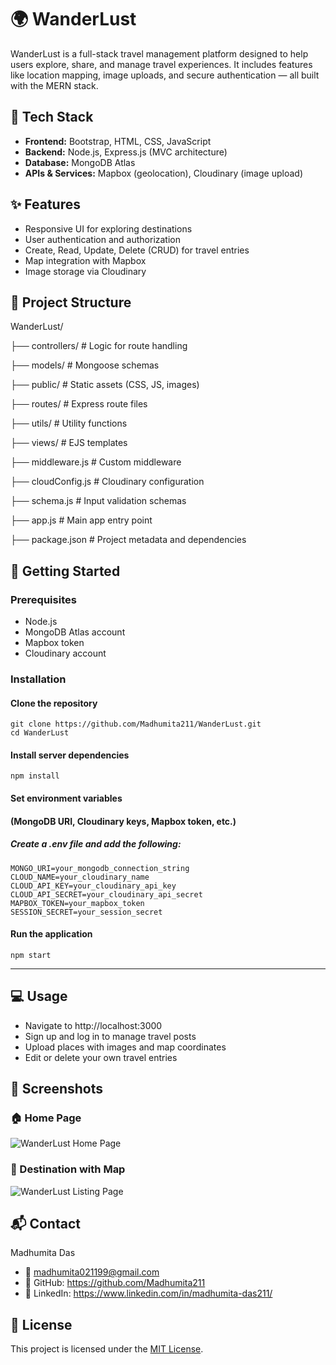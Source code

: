 # 🌍 WanderLust

WanderLust is a full-stack travel management platform designed to help users explore, share, and manage travel experiences. It includes features like location mapping, image uploads, and secure authentication — all built with the MERN stack.

## 🔧 Tech Stack

- **Frontend:** Bootstrap, HTML, CSS, JavaScript
- **Backend:** Node.js, Express.js (MVC architecture)
- **Database:** MongoDB Atlas
- **APIs & Services:** Mapbox (geolocation), Cloudinary (image upload)

## ✨ Features

- Responsive UI for exploring destinations
- User authentication and authorization
- Create, Read, Update, Delete (CRUD) for travel entries
- Map integration with Mapbox
- Image storage via Cloudinary

## 📁 Project Structure

WanderLust/

├── controllers/ # Logic for route handling

├── models/ # Mongoose schemas

├── public/ # Static assets (CSS, JS, images)

├── routes/ # Express route files

├── utils/ # Utility functions

├── views/ # EJS templates

├── middleware.js # Custom middleware

├── cloudConfig.js # Cloudinary configuration

├── schema.js # Input validation schemas

├── app.js # Main app entry point

├── package.json # Project metadata and dependencies

## 🚀 Getting Started

### Prerequisites

- Node.js
- MongoDB Atlas account
- Mapbox token
- Cloudinary account

### Installation


#### Clone the repository

```
git clone https://github.com/Madhumita211/WanderLust.git
cd WanderLust
```

#### Install server dependencies

```
npm install
```

#### Set environment variables
#### (MongoDB URI, Cloudinary keys, Mapbox token, etc.)
##### Create a .env file and add the following:

```
MONGO_URI=your_mongodb_connection_string
CLOUD_NAME=your_cloudinary_name
CLOUD_API_KEY=your_cloudinary_api_key
CLOUD_API_SECRET=your_cloudinary_api_secret
MAPBOX_TOKEN=your_mapbox_token
SESSION_SECRET=your_session_secret
```

#### Run the application

```
npm start
```
---

## 💻 Usage

- Navigate to http://localhost:3000
- Sign up and log in to manage travel posts
- Upload places with images and map coordinates
- Edit or delete your own travel entries


## 📸 Screenshots

### 🏠 Home Page

![WanderLust Home Page](https://github.com/user-attachments/assets/cb88fdb4-8604-4f01-97d6-8029979efbdf)

### 📍 Destination with Map

![WanderLust Listing Page](https://github.com/user-attachments/assets/b78fea30-9a3d-4a4c-80aa-017f0a81516c)

## 📬 Contact
Madhumita Das
- 📧 madhumita021199@gmail.com
- 🔗 GitHub: https://github.com/Madhumita211
- 🔗 LinkedIn: https://www.linkedin.com/in/madhumita-das211/

## 📄 License
This project is licensed under the [MIT License](LICENSE).
